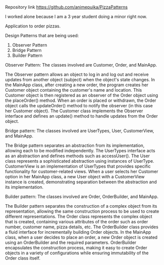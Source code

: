 Repository link https://github.com/animepuika/PizzaPatterns

I worked alone because I am a 3 year student doing a minor right now.

Application to order pizzas.

Design Patterns that are being used:

1. Observer Pattern
2. Bridge Pattern
3. Builder Pattern

Observer Pattern: The classes involved are Customer, Order, and MainApp.

The Observer pattern allows an object to log in and log out and receive updates from another object (subject) when the object's state changes. 
In the MainApp class, after creating a new order, the program creates her Customer object containing the customer's name and location. 
This Customer object is then registered as an observer of the Order object using the placeOrder() method. When an order is placed or withdrawn, the Order object calls the updateOrder() method to notify the observer (in this case her Customer object). 
The Customer class implements the Observer interface and defines an update() method to handle updates from the Order object.

Bridge pattern: The classes involved are UserTypes, User, CustomerView, and MainApp.

The Bridge pattern separates an abstraction from its implementation, allowing each to be modified independently. 
The UserTypes interface acts as an abstraction and defines methods such as accessUser(). 
The User class represents a sophisticated abstraction using instances of UserType. CustomerView is an implementation of UserTypes that provides specific functionality for customer-related views. 
When a user selects her Customer option in her MainApp class, a new User object with a CustomerView instance is created, demonstrating separation between the abstraction and its implementation.

Builder pattern: The classes involved are Order, OrderBuilder, and MainApp.

The Builder pattern separates the construction of a complex object from its representation, allowing the same construction process to be used to create different representations. 
The Order class represents the complex object that is created, containing various attributes of the order such as order number, customer name, pizza details, etc. 
The OrderBuilder class provides a fluid interface for incrementally building Order objects. In the MainApp class, when a user decides to place an order, a new Order object is created using an OrderBuilder and the required parameters. 
OrderBuilder encapsulates the construction process, making it easy to create Order objects in a variety of configurations while ensuring immutability of the Order class itself.